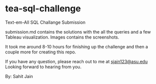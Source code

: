 # tea-sql-challenge
Text-em-All SQL Challange Submission

submission.md contains the solutions with the all the queries and a few Tableau visualization.
Images contains the screenshots.

It took me around 8-10 hours for finishing up the challenge and then a couple more for creating this repo.

If you have any question, please reach out to me at sjain123@asu.edu
Looking forward to hearing from you.

By: Sahit Jain
